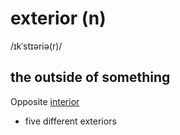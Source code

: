 # exterior (n)

/ɪkˈstɪəriə(r)/

## the outside of something

Opposite [interior](../i/interior-n.md#the-inside-part-of-something)

- five different exteriors